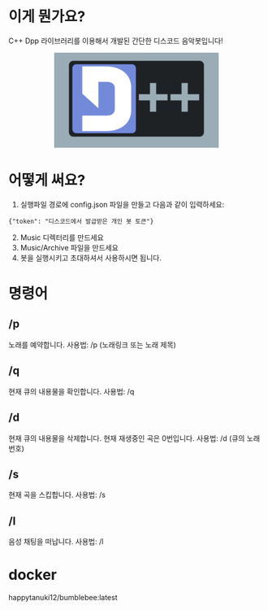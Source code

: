 
# 이게 뭔가요?
C++ Dpp 라이브러리를 이용해서 개발된 간단한 디스코드 음악봇입니다!
<div align="center">
  <a href="https://github.com/brainboxdotcc/DPP" alt="DPP"> <img src="DPP-markdown-logo.png" /> </a>
</div>

# 어떻게 써요?
1. 실행파일 경로에 config.json 파일을 만들고 다음과 같이 입력하세요:
```
{"token": "디스코드에서 발급받은 개인 봇 토큰"}
```
2. Music 디렉터리를 만드세요
3. Music/Archive 파일을 만드세요
4. 봇을 실행시키고 초대하셔서 사용하시면 됩니다.

# 명령어
## /p
노래를 예약합니다.
사용법:
/p (노래링크 또는 노래 제목)
## /q
현재 큐의 내용물을 확인합니다.
사용법:
/q
## /d
현재 큐의 내용물을 삭제합니다.
현재 재생중인 곡은 0번입니다.
사용법:
/d (큐의 노래번호)
## /s
현재 곡을 스킵합니다.
사용법:
/s
## /l
음성 채팅을 떠납니다.
사용법:
/l

# docker
happytanuki12/bumblebee:latest
